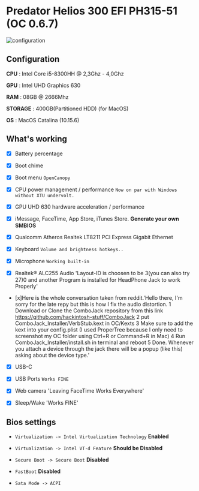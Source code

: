 # Predator Helios 300 EFI PH315-51 (OC 0.6.7)

 ![configuration](https://i.ibb.co/bQBcphJ/Screenshot-2020-08-23-at-2-43-45-AM.png)

## Configuration
**CPU** : Intel Core i5-8300HH @ 2,3Ghz - 4,0Ghz

**GPU** : Intel UHD Graphics 630 

**RAM** : 08GB @ 2666Mhz

**STORAGE** : 400GB(Partitioned HDD) (for MacOS)

**OS** : MacOS Catalina (10.15.6)

## What's working

- [x] Battery percentage

- [x] Boot chime

- [x] Boot menu `OpenCanopy` 

- [x] CPU power management / performance `Now on par with Windows without XTU undervolt.`

- [x] GPU UHD 630 hardware acceleration / performance 

- [x] iMessage, FaceTime, App Store, iTunes Store. **Generate your own SMBIOS**

- [x] Qualcomm Atheros Realtek LT8211 PCI Express Gigabit Ethernet 

- [x] Keyboard `Volume and brightness hotkeys..`

- [x] Microphone `Working built-in`

- [x] Realtek® ALC255 Audio 'Layout-ID is choosen to be 3(you can also try 27)0 and another Program is installed for HeadPhone Jack to work Properly'

- [x]Here is the whole conversation taken from reddit.'Hello there, I'm sorry for the late repy but this is how I fix the audio distortion.
 1 Download or Clone the ComboJack repository from this link https://github.com/hackintosh-stuff/ComboJack
 2 put ComboJack_Installer/VerbStub.kext in OC/Kexts
 3 Make sure to add the kext into your config.plist (I used ProperTree because I only need to screenshot my OC folder using Ctrl+R or Command+R in Mac)
 4 Run ComboJack_Installer/install.sh in terminal and reboot
 5 Done. Whenever you attach a device through the jack there will be a popup (like this) asking about the device type.' 

- [x] USB-C

- [x] USB Ports `Works FINE`

- [x] Web camera 'Leaving FaceTime Works Everywhere'

- [x] Sleep/Wake 'Works FINE'

## Bios settings

- `Virtualization -> Intel Virtualization Technology` **Enabled**

- `Virtualization -> Intel VT-d Feature` **Should be Disabled**

- `Secure Boot -> Secure Boot` **Disabled**

- `FastBoot` **Disabled**

- `Sata Mode -> ACPI`
